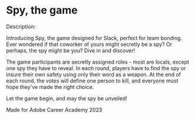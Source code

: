 # Spy, the game

Description:

Introducing Spy, the game designed for Slack, perfect for team bonding. Ever wondered if that coworker of yours might secretly be a spy? Or perhaps, the spy might be you? Dive in and discover!

The game participants are secretly assigned roles - most are locals, except one spy they have to reveal. In each round, players have to find the spy or insure their own safety using only their word as a weapon. At the end of each round, the votes will define one person to kill, and everyone must hope they've made the right choice.

Let the game begin, and may the spy be unveiled!

Made for Adobe Career Academy 2023
